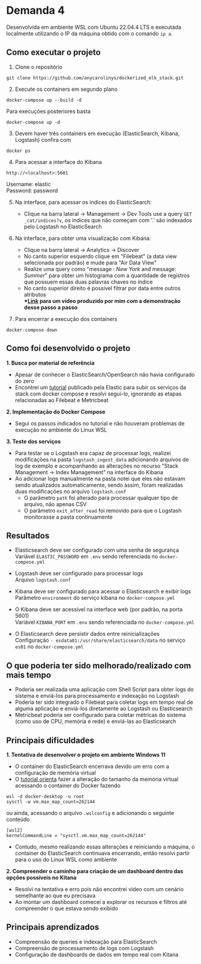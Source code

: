 # Demanda 4  

Desenvolvida em ambiente WSL com Ubuntu 22.04.4 LTS e executada localmente utilizando o IP da máquina obtido com o comando ```ip a```.  

## **Como executar o projeto**  

1. Clone o repositório
```
git clone https://github.com/anycarolinys/dockerized_elk_stack.git
```

2. Execute os containers em segundo plano 
```
docker-compose up --build -d 
```
Para execuções posteriores basta
```
docker-compose up -d 
```
3. Devem haver três containers em execução (ElasticSearch, Kibana, Logstash) confira com
```
docker ps
```

4. Para acessar a interface do Kibana 
```
http://<localhost>:5601
```
Username: elastic  
Password: password  

5. Na interface, para acessar os índices do ElasticSearch: 
    - Clique na barra lateral -> Management -> Dev Tools use a query ```GET _cat/indices?v```, os índices que não começam com '.' são indexados pelo Logstash no ElasticSearch
6. Na interface, para obter uma visualização com Kibana:  
    - Clique na barra lateral -> Analytics -> Discover
    - No canto superior esquerdo clique em "Filebeat" (a data view selecionada por padrão) e mude para "Air Data View"
    - Realize uma query como "message : *New York* and message: *Summer*" para obter um histograma com a quantidade de registros que possuem essas duas palavras chaves no índice
    - No canto superior direito é possível filtrar por data entre outros atributos  
    **\*[Link](https://youtu.be/VZqmJKEcG-0) para um vídeo produzido por mim com a demonstração desse passo a passo**

7. Para encerrar a execução dos containers  
```
docker-compose down
```

## **Como foi desenvolvido o projeto**  
**1. Busca por material de referência**
- Apesar de conhecer o ElasticSearch/OpenSearch não havia configurado do zero
- Encontrei um [tutorial](https://www.elastic.co/blog/getting-started-with-the-elastic-stack-and-docker-compose
) publicado pela Elastic para subir os serviços da stack com docker compose e resolvi segui-lo, ignorando as etapas relacionadas ao Filebeat e Metricbeat  

**2. Implementação do Docker Compose**  
- Segui os passos indicados no tutorial e não houveram problemas de execução no ambiente do Linux WSL  

**3. Teste dos serviços**  
- Para testar se o Logstash era capaz de processar logs, realizei modificações na pasta ```logstash_ingest_data``` adicionando arquivos de log de exemplo e acompanhando as alterações no recurso "Stack Management -> Index Management" na interface do Kibana  
- Ao adicionar logs manualmente na pasta notei que eles não estavam sendo atualizados automaticamente, sendo assim, foram realizadas duas modificações no arquivo ```logstash.conf```
    - O parâmetro ```path``` foi alterado para processar qualquer tipo de arquivo, não apenas CSV
    - O parâmetro ```exit_after_read``` foi removido para que o Logstash monitorasse a pasta continuamente  

## **Resultados**
- Elasticsearch deve ser configurado com uma senha de segurança  
Variável ```ELASTIC_PASSWORD``` em ```.env``` sendo referenciada no ```docker-compose.yml```  

- Logstash deve ser configurado para processar logs  
Arquivo ```logstash.conf```

- Kibana deve ser configurado para acessar o Elasticsearch e exibir logs  
Parâmetro ```environment``` do serviço kibana no ```docker-compose.yml```  

- O Kibana deve ser acessível na interface web (por padrão, na porta 5601)  
Variável ```KIBANA_PORT``` em ```.env``` sendo referenciada no ```docker-compose.yml```  

- O Elasticsearch deve persistir dados entre reinicializações  
Configuração ```- esdata01:/usr/share/elasticsearch/data``` no serviço ```es01``` no ```docker-compose.yml```  

## **O que poderia ter sido melhorado/realizado com mais tempo**  
- Poderia ser realizada uma aplicação com Shell Script para obter logs do sistema e enviá-los para processamento e indexação no Logstash  
- Poderia ter sido  integrado o Filebeat para coletar logs em tempo real de alguma aplicação e enviá-los diretamente ao Logstash ou Elasticsearch  
- Metricbeat poderia ser configurado para coletar métricas do sistema (como uso de CPU, memória e rede) e enviá-las ao Elasticsearch  

## **Principais dificuldades**  
**1. Tentativa de desenvolver o projeto em ambiente Windows 11**
- O container do ElasticSearch encerrava devido um erro com a configuração de memória virtual
- O [tutorial orienta](https://www.elastic.co/guide/en/elasticsearch/reference/current/docker.html#_windows_with_docker_desktop_wsl_2_backend) fazer a alteração do tamanho da memória virtual acessando o container do Docker fazendo  
```
wsl -d docker-desktop -u root
sysctl -w vm.max_map_count=262144
```
ou ainda, acessando o arquivo ```.wslconfig``` e adicionando o seguinte conteúdo 
```
[wsl2]
kernelCommandLine = "sysctl.vm.max_map_count=262144"
```
- Contudo, mesmo realizando essas alterações e reiniciando a máquina, o container do ElasticSearch continuava encerrando, então resolvi partir para o uso do Linux WSL como ambiente

**2. Compreender o caminho para criação de um dashboard dentro das opções possíveis no Kitana**
- Resolvi na tentativa e erro pois não encontrei vídeo com um cenário semelhante ao que eu precisava
- Ao montar um dashboard comecei a explorar os recursos e filtros até compreender o que estava sendo exibido

## **Principais aprendizados**

- Compreensão de queries e indexação para ElasticSearch
- Compreensão de processamento de logs com Logstash
- Configuração de dashboards de dados em tempo real com Kitana
